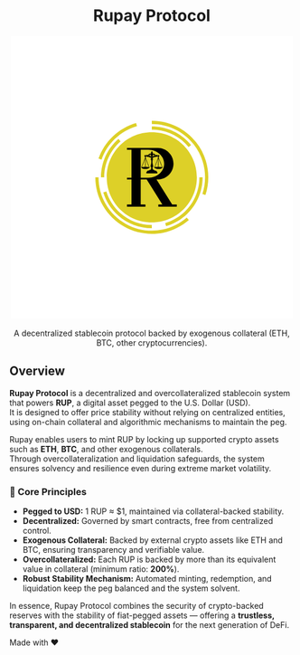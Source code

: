 <h1 align="center">Rupay Protocol</h1>

<p align="center">
  <img src="./logo.png" alt="Rupay Logo" width="500" height="500"/>
</p>

<p align="center">
  A decentralized stablecoin protocol backed by exogenous collateral (ETH, BTC, other cryptocurrencies).
</p>

## Overview

**Rupay Protocol** is a decentralized and overcollateralized stablecoin system that powers **RUP**, a digital asset pegged to the U.S. Dollar (USD).  
It is designed to offer price stability without relying on centralized entities, using on-chain collateral and algorithmic mechanisms to maintain the peg.

Rupay enables users to mint RUP by locking up supported crypto assets such as **ETH**, **BTC**, and other exogenous collaterals.  
Through overcollateralization and liquidation safeguards, the system ensures solvency and resilience even during extreme market volatility.

### 🔹 Core Principles

- **Pegged to USD:** 1 RUP ≈ $1, maintained via collateral-backed stability.  
- **Decentralized:** Governed by smart contracts, free from centralized control.  
- **Exogenous Collateral:** Backed by external crypto assets like ETH and BTC, ensuring transparency and verifiable value.  
- **Overcollateralized:** Each RUP is backed by more than its equivalent value in collateral (minimum ratio: **200%**).  
- **Robust Stability Mechanism:** Automated minting, redemption, and liquidation keep the peg balanced and the system solvent.

In essence, Rupay Protocol combines the security of crypto-backed reserves with the stability of fiat-pegged assets — offering a **trustless, transparent, and decentralized stablecoin** for the next generation of DeFi.

Made with ❤️
